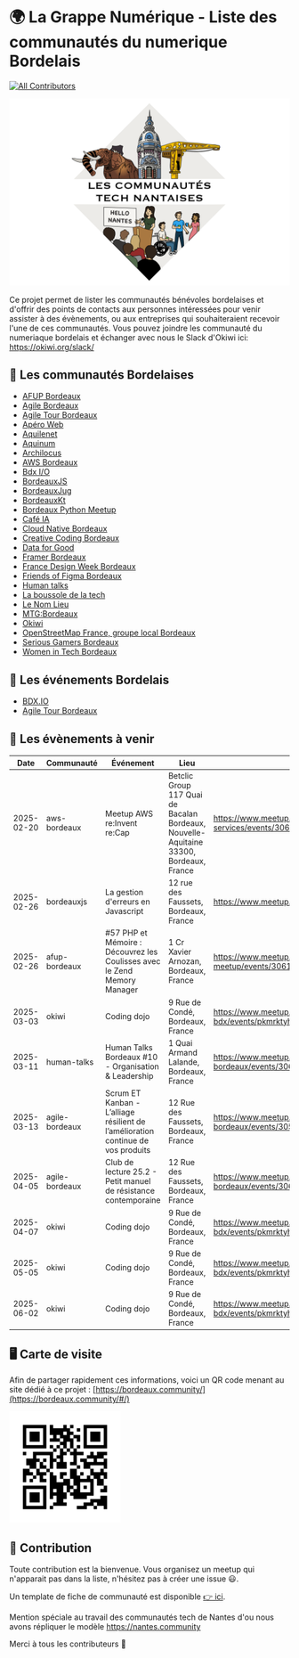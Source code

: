 # 🌍 La Grappe Numérique - Liste des communautés du numerique Bordelais

[![All Contributors](https://img.shields.io/github/all-contributors/?color=ee8449&style=flat-square)](#contributors)

<div class="logo"><img src="./docs/logo-commu.png"  width="600"/></div>

Ce projet permet de lister les communautés bénévoles bordelaises et d'offrir des points de contacts aux personnes intéressées pour venir assister à des évènements, ou aux entreprises qui souhaiteraient recevoir l'une de ces communautés.
Vous pouvez joindre les communauté du numeriaque bordelais et échanger avec nous le Slack d'Okiwi ici: https://okiwi.org/slack/


## 🍷 Les communautés Bordelaises

- [AFUP Bordeaux](./afup-bordeaux/)
- [Agile Bordeaux](./agile-bordeaux/)
- [Agile Tour Bordeaux](./agile-tour-bordeaux/)
- [Apéro Web](./apero-web/)
- [Aquilenet](./aquilenet/)
- [Aquinum](./aquinum/)
- [Archilocus](./archilocus/)
- [AWS Bordeaux](./aws-bordeaux/)
- [Bdx I/O](./bdx-io/)
- [BordeauxJS](./bordeauxjs/)
- [BordeauxJug](./bordeauxjug/)
- [BordeauxKt](./bordeauxkt/)
- [Bordeaux Python Meetup](./bordeaux-python-meetup/)
- [Café IA](./cafe-ia/)
- [Cloud Native Bordeaux](./cloud-native-bordeaux/)
- [Creative Coding Bordeaux](./creative-coding-bordeaux/)
- [Data for Good](./data-for-good/)
- [Framer Bordeaux](./framer-bordeaux/)
- [France Design Week Bordeaux](./france-design-week-bordeaux/)
- [Friends of Figma Bordeaux](./friends-of-figma-bordeaux/)
- [Human talks](./human-talks/)
- [La boussole de la tech](./la-boussole-de-la-tech/)
- [Le Nom Lieu](./le-nom-lieu/)
- [MTG:Bordeaux](./mtg-bordeaux/)
- [Okiwi](./okiwi/)
- [OpenStreetMap France, groupe local Bordeaux](./openstreetmap-france-bordeaux/)
- [Serious Gamers Bordeaux](./serious-gamers-bordeaux/)
- [Women in Tech Bordeaux](./women-in-tech-bordeaux/)


## 📅 Les événements Bordelais

- [BDX.IO](https://bdxio.fr/)
- [Agile Tour Bordeaux](https://agiletourbordeaux.fr/)


## 📅 Les évènements à venir

<!-- ALL-EVENTS:START - Do not remove or modify this section -->
<!-- ALL-EVENTS-LIST:START - Do not remove or modify this section -->
| Date | Communauté | Événement | Lieu | Lien |
|------|------------|-----------|------|------|
| 2025-02-20 | aws-bordeaux | Meetup AWS re:Invent re:Cap | Betclic Group 117 Quai de Bacalan Bordeaux, Nouvelle-Aquitaine 33300, Bordeaux, France | https://www.meetup.com/bordeaux-amazon-web-services/events/306133089/ |
| 2025-02-26 | bordeauxjs | La gestion d'erreurs en Javascript | 12 rue des Faussets, Bordeaux, France | https://www.meetup.com/bordeauxjs/events/306025718/ |
| 2025-02-26 | afup-bordeaux | #57 PHP et Mémoire : Découvrez les Coulisses avec le Zend Memory Manager | 1 Cr Xavier Arnozan, Bordeaux, France | https://www.meetup.com/bordeaux-php-meetup/events/306119819/ |
| 2025-03-03 | okiwi | Coding dojo | 9 Rue de Condé, Bordeaux, France | https://www.meetup.com/software-craftsmanship-bdx/events/pkmrktyhcfbfb/ |
| 2025-03-11 | human-talks | Human Talks Bordeaux #10 - Organisation & Leadership | 1 Quai Armand Lalande, Bordeaux, France | https://www.meetup.com/human-talks-bordeaux/events/306118686/ |
| 2025-03-13 | agile-bordeaux | Scrum ET Kanban - L’alliage résilient de l’amélioration continue de vos produits | 12 Rue des Faussets, Bordeaux, France | https://www.meetup.com/agile-bordeaux/events/305865751/ |
| 2025-04-05 | agile-bordeaux | Club de lecture 25.2 - Petit manuel de résistance contemporaine | 12 Rue des Faussets, Bordeaux, France | https://www.meetup.com/agile-bordeaux/events/306121267/ |
| 2025-04-07 | okiwi | Coding dojo | 9 Rue de Condé, Bordeaux, France | https://www.meetup.com/software-craftsmanship-bdx/events/pkmrktyhcgbkb/ |
| 2025-05-05 | okiwi | Coding dojo | 9 Rue de Condé, Bordeaux, France | https://www.meetup.com/software-craftsmanship-bdx/events/pkmrktyhchbhb/ |
| 2025-06-02 | okiwi | Coding dojo | 9 Rue de Condé, Bordeaux, France | https://www.meetup.com/software-craftsmanship-bdx/events/pkmrktyhcjbdb/ |
<!-- ALL-EVENTS-LIST:STOP - Do not remove or modify this section -->
<!-- ALL-EVENTS:STOP - Do not remove or modify this section -->

## 🖥  Carte de visite

Afin de partager rapidement ces informations, voici un QR code menant au site dédié à ce projet : [https://bordeaux.community/](https://bordeaux.community/#/)

<img src="./docs/qrcode.png" width="200" height="200" />

## 💫 Contribution

Toute contribution est la bienvenue. Vous organisez un meetup qui n'apparait pas dans la liste, n'hésitez pas à créer une issue 😃.

Un template de fiche de communauté est disponible [👉 ici](./template/template.md).

Mention spéciale au travail des communautés tech de Nantes d'ou nous avons répliquer le modèle https://nantes.community

Merci à tous les contributeurs 🙏

<!-- ALL-CONTRIBUTORS-LIST:START - Do not remove or modify this section -->
<!-- prettier-ignore-start -->
<!-- markdownlint-disable -->

<!-- markdownlint-restore -->
<!-- prettier-ignore-end -->

<!-- ALL-CONTRIBUTORS-LIST:END -->
